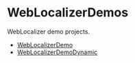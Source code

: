 # WebLocalizerDemos
WebLocalizer demo projects.

- [WebLocalizerDemo](https://github.com/Code-Solidi/WebLocalizerDemos/edit/master/WebLocalizerDemo)
- [WebLocalizerDemoDynamic](https://github.com/Code-Solidi/WebLocalizerDemos/tree/master/WebLocalizerDemoDynamic)
